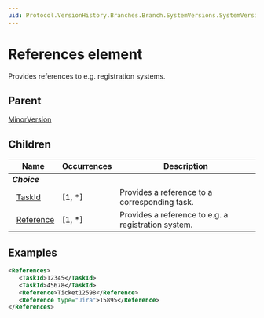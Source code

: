 ```yaml
---
uid: Protocol.VersionHistory.Branches.Branch.SystemVersions.SystemVersion.MajorVersions.MajorVersion.MinorVersions.MinorVersion.References
---
```


# References element

Provides references to e.g. registration systems.

## Parent

[MinorVersion](xref:Protocol.VersionHistory.Branches.Branch.SystemVersions.SystemVersion.MajorVersions.MajorVersion.MinorVersions.MinorVersion)

## Children

|Name|Occurrences|Description|
|--- |--- |--- |
|***Choice***|||
|&nbsp;&nbsp;[TaskId](xref:Protocol.VersionHistory.Branches.Branch.SystemVersions.SystemVersion.MajorVersions.MajorVersion.MinorVersions.MinorVersion.References.TaskId)|[1, *]|Provides a reference to a corresponding task.|
|&nbsp;&nbsp;[Reference](xref:Protocol.VersionHistory.Branches.Branch.SystemVersions.SystemVersion.MajorVersions.MajorVersion.MinorVersions.MinorVersion.References.Reference)|[1, *]|Provides a reference to e.g. a registration system.|

## Examples

```xml
<References>
   <TaskId>12345</TaskId>
   <TaskId>45678</TaskId>
   <Reference>Ticket12598</Reference>
   <Reference type="Jira">15895</Reference>
</References>
```
